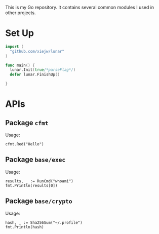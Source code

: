 This is my Go repository. It contains several common modules I used in other
projects.

# Set Up

```go
import (
  "github.com/xiejw/lunar"
)

func main() {
  lunar.Init(true/*parseFlag*/)
  defer lunar.FinishUp()

}
```

# APIs

## Package `cfmt`

Usage:

    cfmt.Red("Hello")

## Package `base/exec`

Usage:

    results, _ := RunCmd("whoami")
    fmt.Println(results[0])

## Package `base/crypto`

Usage:

    hash, _ := Sha256Sum("~/.profile")
    fmt.Println(hash)

